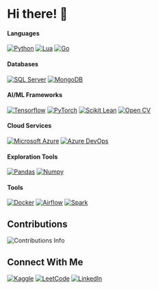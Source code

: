 # Hi there! 👋

#### Languages

[![Python](https://img.shields.io/badge/Python-251353?style=for-the-badge&logo=python&logoColor=white)](https://github.com/aditya27gupta)
[![Lua](https://img.shields.io/badge/Lua-2C2D72?style=for-the-badge&logo=lua&logoColor=white)](https://github.com/aditya27gupta)
[![Go](https://img.shields.io/badge/Go-00ADD8?style=for-the-badge&logo=go&logoColor=white)](https://github.com/aditya27gupta)


#### Databases
[![SQL Server](https://img.shields.io/badge/Microsoft_SQL_Server-CC2927?style=for-the-badge&logo=microsoft-sql-server&logoColor=white)](https://github.com/aditya27gupta)
[![MongoDB](https://img.shields.io/badge/MongoDB-0FA14C?style=for-the-badge&logo=mongodb&logoColor=white)](https://github.com/aditya27gupta)

#### AI/ML Frameworks
[![Tensorflow](https://img.shields.io/badge/TensorFlow-FF6F00?style=for-the-badge&logo=TensorFlow&logoColor=white)](https://github.com/aditya27gupta)
[![PyTorch](https://img.shields.io/badge/PyTorch-EE4C2C?style=for-the-badge&logo=pytorch&logoColor=white)](https://github.com/aditya27gupta)
[![Scikit Lean](https://img.shields.io/badge/scikit_learn-F7931E?style=for-the-badge&logo=scikit-learn&logoColor=white)](https://github.com/aditya27gupta)
[![Open CV](https://img.shields.io/badge/OpenCV-27338e?style=for-the-badge&logo=OpenCV&logoColor=white)](https://github.com/aditya27gupta)

#### Cloud Services
[![Microsoft Azure](https://img.shields.io/badge/microsoft%20azure-0089D6?style=for-the-badge&logo=microsoft-azure&logoColor=white)](https://github.com/aditya27gupta)
[![Azure DevOps](https://img.shields.io/badge/Azure_DevOps-0078D7?style=for-the-badge&logo=azure-devops&logoColor=white)](https://github.com/aditya27gupta)

#### Exploration Tools
[![Pandas](https://img.shields.io/badge/Pandas-2C2D72?style=for-the-badge&logo=pandas&logoColor=white)](https://github.com/aditya27gupta)
[![Numpy](https://img.shields.io/badge/Numpy-777BB4?style=for-the-badge&logo=numpy&logoColor=white)](https://github.com/aditya27gupta)

#### Tools
[![Docker](https://img.shields.io/badge/Docker-0091E2?style=for-the-badge&logo=docker&logoColor=white)](https://github.com/aditya27gupta)
[![Airflow](https://img.shields.io/badge/Airflow-017CEE?style=for-the-badge&logo=Apache%20Airflow&logoColor=white)](https://github.com/aditya27gupta)
[![Spark](https://img.shields.io/badge/Apache_Spark-FFFFFF?style=for-the-badge&logo=apachespark&logoColor=#E35A16)](https://github.com/aditya27gupta)

## Contributions
<img src="https://github-readme-streak-stats.herokuapp.com/?user=aditya27gupta" alt="Contributions Info" />

## Connect With Me
[![Kaggle](https://img.shields.io/badge/Kaggle-20BEFF?style=for-the-badge&logo=Kaggle&logoColor=white)](https://kaggle.com)
[![LeetCode](https://img.shields.io/badge/-LeetCode-FFA116?style=for-the-badge&logo=LeetCode&logoColor=black)](https://leetcode.com/u/daftsun/)
[![LinkedIn](https://img.shields.io/badge/LinkedIn-0077B5?style=for-the-badge&logo=linkedin&logoColor=white)](https://www.linkedin.com/in/aditya27gupta)
